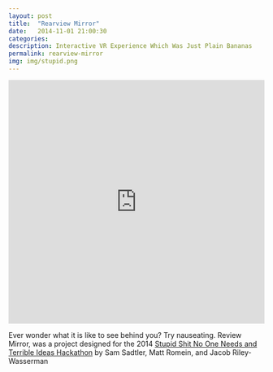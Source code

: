 ```yaml
---
layout: post
title:  "Rearview Mirror"
date:   2014-11-01 21:00:30
categories: 
description: Interactive VR Experience Which Was Just Plain Bananas
permalink: rearview-mirror
img: img/stupid.png
---
```

<div>
	<iframe width="100%" height="480" src="https://www.youtube.com/embed/fK-cwCxU4IU" frameborder="0" allowfullscreen></iframe>
</div>

<p>
	Ever wonder what it is like to see behind you? Try nauseating. Review Mirror, was a project designed for the 2014 <a href="http://www.stupidhackathon.com/">Stupid Shit No One Needs and Terrible Ideas Hackathon</a> by Sam Sadtler, Matt Romein, and Jacob Riley-Wasserman
</p>